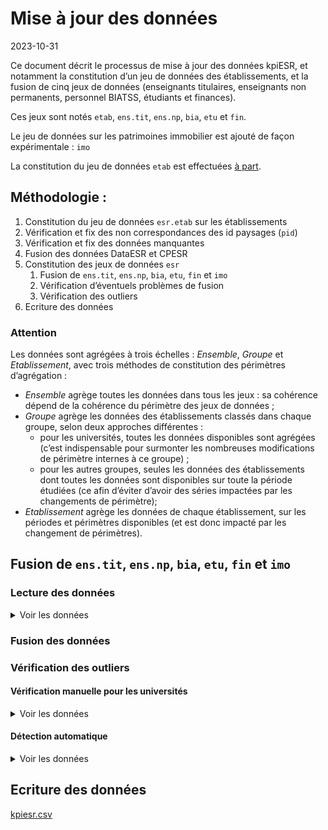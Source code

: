 Mise à jour des données
================
2023-10-31

Ce document décrit le processus de mise à jour des données kpiESR, et
notamment la constitution d’un jeu de données des établissements, et la
fusion de cinq jeux de données (enseignants titulaires, enseignants non
permanents, personnel BIATSS, étudiants et finances).

Ces jeux sont notés `etab`, `ens.tit`, `ens.np`, `bia`, `etu` et `fin`.

Le jeu de données sur les patrimoines immobilier est ajouté de façon
expérimentale : `imo`

La constitution du jeu de données `etab` est effectuées [à
part](maj-mapping.md).

## Méthodologie :

1.  Constitution du jeu de données `esr.etab` sur les établissements
2.  Vérification et fix des non correspondances des id paysages (`pid`)
3.  Vérification et fix des données manquantes
4.  Fusion des données DataESR et CPESR
5.  Constitution des jeux de données `esr`
    1.  Fusion de `ens.tit`, `ens.np`, `bia`, `etu`, `fin` et `imo`
    2.  Vérification d’éventuels problèmes de fusion
    3.  Vérification des outliers
6.  Ecriture des données

### Attention

Les données sont agrégées à trois échelles : *Ensemble*, *Groupe* et
*Etablissement*, avec trois méthodes de constitution des périmètres
d’agrégation :

- *Ensemble* agrège toutes les données dans tous les jeux : sa cohérence
  dépend de la cohérence du périmètre des jeux de données ;
- *Groupe* agrège les données des établissements classés dans chaque
  groupe, selon deux approches différentes :
  - pour les universités, toutes les données disponibles sont agrégées
    (c’est indispensable pour surmonter les nombreuses modifications de
    périmètre internes à ce groupe) ;
  - pour les autres groupes, seules les données des établissements dont
    toutes les données sont disponibles sur toute la période étudiées
    (ce afin d’éviter d’avoir des séries impactées par les changements
    de périmètre);
- *Etablissement* agrège les données de chaque établissement, sur les
  périodes et périmètres disponibles (et est donc impacté par les
  changement de périmètres).

## Fusion de `ens.tit`, `ens.np`, `bia`, `etu`, `fin` et `imo`

### Lecture des données

<details>
<summary>
Voir les données
</summary>

| data | Rentrée.min | Rentrée.max | nb_pid |
|:-----|------------:|------------:|-------:|
| ens  |        2010 |        2021 |    134 |
| bia  |        2015 |        2021 |    152 |
| etu  |        2006 |        2022 |    132 |
| fin  |        2009 |        2022 |    156 |
| imo  |        2016 |        2022 |    160 |

</details>

### Fusion des données

### Vérification des outliers

#### Vérification manuelle pour les universités

<details>
<summary>
Voir les données
</summary>

##### kpi.ENS.S.titulaires

<details>
<summary>
Voir les données
</summary>

| pid   | Etablissement                   | Comparable | kpi                  | valeur | norm | valeur_label | norm_label | rang | evolution |
|:------|:--------------------------------|:-----------|:---------------------|-------:|-----:|:-------------|:-----------|-----:|----------:|
| xJdyB | Aix-Marseille Université        | TRUE       | kpi.ENS.S.titulaires |     NA |   NA | N/A          | N/A        |   NA |        NA |
| vxHYt | Avignon Université              | TRUE       | kpi.ENS.S.titulaires |     NA |   NA | N/A          | N/A        |   NA |        NA |
| RS4WF | CY Cergy Paris Université       | FALSE      | kpi.ENS.S.titulaires |     NA |   NA | N/A          | N/A        |   NA |        NA |
| pVJpw | Centre universitaire de Mayotte | FALSE      | kpi.ENS.S.titulaires |     NA |   NA | N/A          | N/A        |   NA |        NA |
| atbEK | La Rochelle Université          | TRUE       | kpi.ENS.S.titulaires |     NA |   NA | N/A          | N/A        |   NA |        NA |

</details>
<details>
<summary>
Voir les données
</summary>

| pid   | Etablissement                                      | Comparable | kpi                  | valeur | norm | valeur_label | norm_label | rang | evolution |
|:------|:---------------------------------------------------|:-----------|:---------------------|-------:|-----:|:-------------|:-----------|-----:|----------:|
| V13Pk | Université de Versailles Saint-Quentin-en-Yvelines | TRUE       | kpi.ENS.S.titulaires |     NA |   NA | N/A          | N/A        |   NA |        NA |
| Z2FY5 | Université de la Nouvelle-Calédonie                | FALSE      | kpi.ENS.S.titulaires |     NA |   NA | N/A          | N/A        |   NA |        NA |
| zepT6 | Université de la Polynésie Française               | FALSE      | kpi.ENS.S.titulaires |     NA |   NA | N/A          | N/A        |   NA |        NA |
| z3hdL | Université des Antilles                            | FALSE      | kpi.ENS.S.titulaires |     NA |   NA | N/A          | N/A        |   NA |        NA |
| yH19Y | Université du Littoral Côte d’Opale                | TRUE       | kpi.ENS.S.titulaires |     NA |   NA | N/A          | N/A        |   NA |        NA |

</details>

##### kpi.ENS.S.EC

<details>
<summary>
Voir les données
</summary>

| pid   | Etablissement                   | Comparable | kpi          | valeur | norm | valeur_label | norm_label | rang | evolution |
|:------|:--------------------------------|:-----------|:-------------|-------:|-----:|:-------------|:-----------|-----:|----------:|
| xJdyB | Aix-Marseille Université        | TRUE       | kpi.ENS.S.EC |     NA |   NA | N/A          | N/A        |   NA |        NA |
| vxHYt | Avignon Université              | TRUE       | kpi.ENS.S.EC |     NA |   NA | N/A          | N/A        |   NA |        NA |
| RS4WF | CY Cergy Paris Université       | FALSE      | kpi.ENS.S.EC |     NA |   NA | N/A          | N/A        |   NA |        NA |
| pVJpw | Centre universitaire de Mayotte | FALSE      | kpi.ENS.S.EC |     NA |   NA | N/A          | N/A        |   NA |        NA |
| atbEK | La Rochelle Université          | TRUE       | kpi.ENS.S.EC |     NA |   NA | N/A          | N/A        |   NA |        NA |

</details>
<details>
<summary>
Voir les données
</summary>

| pid   | Etablissement                                      | Comparable | kpi          | valeur | norm | valeur_label | norm_label | rang | evolution |
|:------|:---------------------------------------------------|:-----------|:-------------|-------:|-----:|:-------------|:-----------|-----:|----------:|
| V13Pk | Université de Versailles Saint-Quentin-en-Yvelines | TRUE       | kpi.ENS.S.EC |     NA |   NA | N/A          | N/A        |   NA |        NA |
| Z2FY5 | Université de la Nouvelle-Calédonie                | FALSE      | kpi.ENS.S.EC |     NA |   NA | N/A          | N/A        |   NA |        NA |
| zepT6 | Université de la Polynésie Française               | FALSE      | kpi.ENS.S.EC |     NA |   NA | N/A          | N/A        |   NA |        NA |
| z3hdL | Université des Antilles                            | FALSE      | kpi.ENS.S.EC |     NA |   NA | N/A          | N/A        |   NA |        NA |
| yH19Y | Université du Littoral Côte d’Opale                | TRUE       | kpi.ENS.S.EC |     NA |   NA | N/A          | N/A        |   NA |        NA |

</details>

##### kpi.ENS.S.DocATER

<details>
<summary>
Voir les données
</summary>

| pid   | Etablissement                   | Comparable | kpi               | valeur | norm | valeur_label | norm_label | rang | evolution |
|:------|:--------------------------------|:-----------|:------------------|-------:|-----:|:-------------|:-----------|-----:|----------:|
| xJdyB | Aix-Marseille Université        | TRUE       | kpi.ENS.S.DocATER |     NA |   NA | N/A          | N/A        |   NA |        NA |
| vxHYt | Avignon Université              | TRUE       | kpi.ENS.S.DocATER |     NA |   NA | N/A          | N/A        |   NA |        NA |
| RS4WF | CY Cergy Paris Université       | FALSE      | kpi.ENS.S.DocATER |     NA |   NA | N/A          | N/A        |   NA |        NA |
| pVJpw | Centre universitaire de Mayotte | FALSE      | kpi.ENS.S.DocATER |     NA |   NA | N/A          | N/A        |   NA |        NA |
| atbEK | La Rochelle Université          | TRUE       | kpi.ENS.S.DocATER |     NA |   NA | N/A          | N/A        |   NA |        NA |

</details>
<details>
<summary>
Voir les données
</summary>

| pid   | Etablissement                                      | Comparable | kpi               | valeur | norm | valeur_label | norm_label | rang | evolution |
|:------|:---------------------------------------------------|:-----------|:------------------|-------:|-----:|:-------------|:-----------|-----:|----------:|
| V13Pk | Université de Versailles Saint-Quentin-en-Yvelines | TRUE       | kpi.ENS.S.DocATER |     NA |   NA | N/A          | N/A        |   NA |        NA |
| Z2FY5 | Université de la Nouvelle-Calédonie                | FALSE      | kpi.ENS.S.DocATER |     NA |   NA | N/A          | N/A        |   NA |        NA |
| zepT6 | Université de la Polynésie Française               | FALSE      | kpi.ENS.S.DocATER |     NA |   NA | N/A          | N/A        |   NA |        NA |
| z3hdL | Université des Antilles                            | FALSE      | kpi.ENS.S.DocATER |     NA |   NA | N/A          | N/A        |   NA |        NA |
| yH19Y | Université du Littoral Côte d’Opale                | TRUE       | kpi.ENS.S.DocATER |     NA |   NA | N/A          | N/A        |   NA |        NA |

</details>

##### kpi.ENS.S.contractuels

<details>
<summary>
Voir les données
</summary>

| pid   | Etablissement                   | Comparable | kpi                    | valeur | norm | valeur_label | norm_label | rang | evolution |
|:------|:--------------------------------|:-----------|:-----------------------|-------:|-----:|:-------------|:-----------|-----:|----------:|
| xJdyB | Aix-Marseille Université        | TRUE       | kpi.ENS.S.contractuels |     NA |   NA | N/A          | N/A        |   NA |        NA |
| vxHYt | Avignon Université              | TRUE       | kpi.ENS.S.contractuels |     NA |   NA | N/A          | N/A        |   NA |        NA |
| RS4WF | CY Cergy Paris Université       | FALSE      | kpi.ENS.S.contractuels |     NA |   NA | N/A          | N/A        |   NA |        NA |
| pVJpw | Centre universitaire de Mayotte | FALSE      | kpi.ENS.S.contractuels |     NA |   NA | N/A          | N/A        |   NA |        NA |
| atbEK | La Rochelle Université          | TRUE       | kpi.ENS.S.contractuels |     NA |   NA | N/A          | N/A        |   NA |        NA |

</details>
<details>
<summary>
Voir les données
</summary>

| pid   | Etablissement                                      | Comparable | kpi                    | valeur | norm | valeur_label | norm_label | rang | evolution |
|:------|:---------------------------------------------------|:-----------|:-----------------------|-------:|-----:|:-------------|:-----------|-----:|----------:|
| V13Pk | Université de Versailles Saint-Quentin-en-Yvelines | TRUE       | kpi.ENS.S.contractuels |     NA |   NA | N/A          | N/A        |   NA |        NA |
| Z2FY5 | Université de la Nouvelle-Calédonie                | FALSE      | kpi.ENS.S.contractuels |     NA |   NA | N/A          | N/A        |   NA |        NA |
| zepT6 | Université de la Polynésie Française               | FALSE      | kpi.ENS.S.contractuels |     NA |   NA | N/A          | N/A        |   NA |        NA |
| z3hdL | Université des Antilles                            | FALSE      | kpi.ENS.S.contractuels |     NA |   NA | N/A          | N/A        |   NA |        NA |
| yH19Y | Université du Littoral Côte d’Opale                | TRUE       | kpi.ENS.S.contractuels |     NA |   NA | N/A          | N/A        |   NA |        NA |

</details>

##### kpi.ETU.S.cycle1_L

<details>
<summary>
Voir les données
</summary>

| pid   | Etablissement                        | Comparable | kpi                | valeur |      norm | valeur_label | norm_label | rang | evolution |
|:------|:-------------------------------------|:-----------|:-------------------|-------:|----------:|:-------------|:-----------|-----:|----------:|
| PpsCQ | Université Paris sciences et lettres | FALSE      | kpi.ETU.S.cycle1_L |   4326 | 0.2408820 | 4 326        | 24%        |   69 |        NA |
| G2qA7 | Université Paris-Saclay              | FALSE      | kpi.ETU.S.cycle1_L |  16291 | 0.3481132 | 16 291       | 35%        |   68 | 114.25866 |
| etBz7 | Université Claude Bernard - Lyon 1   | TRUE       | kpi.ETU.S.cycle1_L |  16061 | 0.4061757 | 16 061       | 41%        |   67 |  96.80550 |
| 5cZyU | Université de Paris                  | TRUE       | kpi.ETU.S.cycle1_L |  24493 | 0.4205384 | 24 493       | 42%        |   66 |  97.14818 |
| bxPQe | Sorbonne Université                  | TRUE       | kpi.ETU.S.cycle1_L |  21808 | 0.4448796 | 21 808       | 44%        |   65 |  99.10025 |

</details>
<details>
<summary>
Voir les données
</summary>

| pid   | Etablissement                       | Comparable | kpi                | valeur |      norm | valeur_label | norm_label | rang | evolution |
|:------|:------------------------------------|:-----------|:-------------------|-------:|----------:|:-------------|:-----------|-----:|----------:|
| HAU8L | Université de Nîmes                 | TRUE       | kpi.ETU.S.cycle1_L |   4867 | 0.9024662 | 4 867        | 90%        |    4 | 148.42940 |
| Z2FY5 | Université de la Nouvelle-Calédonie | FALSE      | kpi.ETU.S.cycle1_L |   3162 | 0.9202561 | 3 162        | 92%        |    3 | 132.46753 |
| RN4E6 | Université d’Évry-Val-d’Essonne     | FALSE      | kpi.ETU.S.cycle1_L |   5893 | 0.9312579 | 5 893        | 93%        |    2 |  89.88713 |
| pVJpw | Centre universitaire de Mayotte     | FALSE      | kpi.ETU.S.cycle1_L |   1359 | 1.0000000 | 1 359        | 100%       |    1 | 189.01252 |
| C6Ps7 | Université Paris Dauphine - PSL     | FALSE      | kpi.ETU.S.cycle1_L |     NA |        NA | N/A          | N/A        |   NA |        NA |

</details>

##### kpi.ETU.S.cycle2_M

<details>
<summary>
Voir les données
</summary>

| pid   | Etablissement                        | Comparable | kpi                | valeur |      norm | valeur_label | norm_label | rang | evolution |
|:------|:-------------------------------------|:-----------|:-------------------|-------:|----------:|:-------------|:-----------|-----:|----------:|
| pVJpw | Centre universitaire de Mayotte      | FALSE      | kpi.ETU.S.cycle2_M |      0 | 0.0000000 | 0            | 0%         |   69 |        NA |
| Z2FY5 | Université de la Nouvelle-Calédonie  | FALSE      | kpi.ETU.S.cycle2_M |    230 | 0.0669383 | 230          | 7%         |   68 | 128.49162 |
| RN4E6 | Université d’Évry-Val-d’Essonne      | FALSE      | kpi.ETU.S.cycle2_M |    434 | 0.0685841 | 434          | 7%         |   67 |  21.91919 |
| HAU8L | Université de Nîmes                  | TRUE       | kpi.ETU.S.cycle2_M |    489 | 0.0906731 | 489          | 9%         |   66 | 186.64122 |
| zepT6 | Université de la Polynésie Française | FALSE      | kpi.ETU.S.cycle2_M |    345 | 0.1336691 | 345          | 13%        |   65 |  78.58770 |

</details>
<details>
<summary>
Voir les données
</summary>

| pid   | Etablissement                        | Comparable | kpi                | valeur |      norm | valeur_label | norm_label | rang | evolution |
|:------|:-------------------------------------|:-----------|:-------------------|-------:|----------:|:-------------|:-----------|-----:|----------:|
| 5cZyU | Université de Paris                  | TRUE       | kpi.ETU.S.cycle2_M |  30894 | 0.5304419 | 30 894       | 53%        |    4 |  116.9076 |
| etBz7 | Université Claude Bernard - Lyon 1   | TRUE       | kpi.ETU.S.cycle2_M |  22062 | 0.5579384 | 22 062       | 56%        |    3 |  128.1780 |
| G2qA7 | Université Paris-Saclay              | FALSE      | kpi.ETU.S.cycle2_M |  26460 | 0.5654088 | 26 460       | 57%        |    2 |  252.5050 |
| PpsCQ | Université Paris sciences et lettres | FALSE      | kpi.ETU.S.cycle2_M |  11283 | 0.6282644 | 11 283       | 63%        |    1 |        NA |
| C6Ps7 | Université Paris Dauphine - PSL      | FALSE      | kpi.ETU.S.cycle2_M |     NA |        NA | N/A          | N/A        |   NA |        NA |

</details>

##### kpi.ETU.S.cycle3_D

<details>
<summary>
Voir les données
</summary>

| pid   | Etablissement                                      | Comparable | kpi                | valeur |      norm | valeur_label | norm_label | rang | evolution |
|:------|:---------------------------------------------------|:-----------|:-------------------|-------:|----------:|:-------------|:-----------|-----:|----------:|
| pVJpw | Centre universitaire de Mayotte                    | FALSE      | kpi.ETU.S.cycle3_D |      0 | 0.0000000 | 0            | 0%         |   67 |        NA |
| Lr94O | Université de Bourgogne                            | TRUE       | kpi.ETU.S.cycle3_D |      0 | 0.0000000 | 0            | 0%         |   67 | 0.0000000 |
| 7Mpgt | Université de Franche-Comté                        | TRUE       | kpi.ETU.S.cycle3_D |      0 | 0.0000000 | 0            | 0%         |   67 | 0.0000000 |
| RN4E6 | Université d’Évry-Val-d’Essonne                    | FALSE      | kpi.ETU.S.cycle3_D |      1 | 0.0001580 | 1            | 0%         |   66 | 0.4098361 |
| V13Pk | Université de Versailles Saint-Quentin-en-Yvelines | TRUE       | kpi.ETU.S.cycle3_D |      6 | 0.0004522 | 6            | 0%         |   65 | 0.8498584 |

</details>
<details>
<summary>
Voir les données
</summary>

| pid   | Etablissement                        | Comparable | kpi                | valeur |      norm | valeur_label | norm_label | rang | evolution |
|:------|:-------------------------------------|:-----------|:-------------------|-------:|----------:|:-------------|:-----------|-----:|----------:|
| Y7ch7 | Université Grenoble Alpes            | TRUE       | kpi.ETU.S.cycle3_D |   2873 | 0.0548607 | 2 873        | 5%         |    4 |  81.87518 |
| bxPQe | Sorbonne Université                  | TRUE       | kpi.ETU.S.cycle3_D |   2881 | 0.0587719 | 2 881        | 6%         |    3 |  62.03704 |
| G2qA7 | Université Paris-Saclay              | FALSE      | kpi.ETU.S.cycle3_D |   4047 | 0.0864781 | 4 047        | 9%         |    2 | 157.83931 |
| PpsCQ | Université Paris sciences et lettres | FALSE      | kpi.ETU.S.cycle3_D |   2350 | 0.1308536 | 2 350        | 13%        |    1 | 890.15152 |
| C6Ps7 | Université Paris Dauphine - PSL      | FALSE      | kpi.ETU.S.cycle3_D |     NA |        NA | N/A          | N/A        |   NA |        NA |

</details>

##### kpi.ETU.S.DU_DE

<details>
<summary>
Voir les données
</summary>

| pid   | Etablissement                            | Comparable | kpi             | valeur |      norm | valeur_label | norm_label | rang | evolution |
|:------|:-----------------------------------------|:-----------|:----------------|-------:|----------:|:-------------|:-----------|-----:|----------:|
| BWbvP | Université d’Artois                      | TRUE       | kpi.ETU.S.DU_DE |     90 | 0.0075707 | 90           | 1%         |   69 | 109.75610 |
| 5tVy4 | Université Bretagne Sud                  | TRUE       | kpi.ETU.S.DU_DE |     77 | 0.0080637 | 77           | 1%         |   68 | 120.31250 |
| EW53M | Université Polytechnique Hauts-de-France | TRUE       | kpi.ETU.S.DU_DE |    114 | 0.0094795 | 114          | 1%         |   67 | 215.09434 |
| 3Z5e6 | Université Gustave Eiffel                | FALSE      | kpi.ETU.S.DU_DE |    147 | 0.0097629 | 147          | 1%         |   66 |        NA |
| zepT6 | Université de la Polynésie Française     | FALSE      | kpi.ETU.S.DU_DE |     46 | 0.0178225 | 46           | 2%         |   65 |  40.35088 |

</details>
<details>
<summary>
Voir les données
</summary>

| pid   | Etablissement                        | Comparable | kpi             | valeur |      norm | valeur_label | norm_label | rang | evolution |
|:------|:-------------------------------------|:-----------|:----------------|-------:|----------:|:-------------|:-----------|-----:|----------:|
| bxPQe | Sorbonne Université                  | TRUE       | kpi.ETU.S.DU_DE |   7072 | 0.1442676 | 7 072        | 14%        |    4 |  119.0372 |
| TWBzp | Université Panthéon-Assas            | FALSE      | kpi.ETU.S.DU_DE |   3559 | 0.1640470 | 3 559        | 16%        |    3 |  123.8344 |
| 5cZyU | Université de Paris                  | TRUE       | kpi.ETU.S.DU_DE |  10195 | 0.1750455 | 10 195       | 18%        |    2 |  147.8393 |
| PpsCQ | Université Paris sciences et lettres | FALSE      | kpi.ETU.S.DU_DE |   4170 | 0.2321956 | 4 170        | 23%        |    1 |        NA |
| C6Ps7 | Université Paris Dauphine - PSL      | FALSE      | kpi.ETU.S.DU_DE |     NA |        NA | N/A          | N/A        |   NA |        NA |

</details>

##### kpi.BIA.S.A

<details>
<summary>
Voir les données
</summary>

| pid   | Etablissement                   | Comparable | kpi         | valeur | norm | valeur_label | norm_label | rang | evolution |
|:------|:--------------------------------|:-----------|:------------|-------:|-----:|:-------------|:-----------|-----:|----------:|
| xJdyB | Aix-Marseille Université        | TRUE       | kpi.BIA.S.A |     NA |   NA | N/A          | N/A        |   NA |        NA |
| vxHYt | Avignon Université              | TRUE       | kpi.BIA.S.A |     NA |   NA | N/A          | N/A        |   NA |        NA |
| RS4WF | CY Cergy Paris Université       | FALSE      | kpi.BIA.S.A |     NA |   NA | N/A          | N/A        |   NA |        NA |
| pVJpw | Centre universitaire de Mayotte | FALSE      | kpi.BIA.S.A |     NA |   NA | N/A          | N/A        |   NA |        NA |
| atbEK | La Rochelle Université          | TRUE       | kpi.BIA.S.A |     NA |   NA | N/A          | N/A        |   NA |        NA |

</details>
<details>
<summary>
Voir les données
</summary>

| pid   | Etablissement                                      | Comparable | kpi         | valeur | norm | valeur_label | norm_label | rang | evolution |
|:------|:---------------------------------------------------|:-----------|:------------|-------:|-----:|:-------------|:-----------|-----:|----------:|
| V13Pk | Université de Versailles Saint-Quentin-en-Yvelines | TRUE       | kpi.BIA.S.A |     NA |   NA | N/A          | N/A        |   NA |        NA |
| Z2FY5 | Université de la Nouvelle-Calédonie                | FALSE      | kpi.BIA.S.A |     NA |   NA | N/A          | N/A        |   NA |        NA |
| zepT6 | Université de la Polynésie Française               | FALSE      | kpi.BIA.S.A |     NA |   NA | N/A          | N/A        |   NA |        NA |
| z3hdL | Université des Antilles                            | FALSE      | kpi.BIA.S.A |     NA |   NA | N/A          | N/A        |   NA |        NA |
| yH19Y | Université du Littoral Côte d’Opale                | TRUE       | kpi.BIA.S.A |     NA |   NA | N/A          | N/A        |   NA |        NA |

</details>

##### kpi.BIA.S.B

<details>
<summary>
Voir les données
</summary>

| pid   | Etablissement                   | Comparable | kpi         | valeur | norm | valeur_label | norm_label | rang | evolution |
|:------|:--------------------------------|:-----------|:------------|-------:|-----:|:-------------|:-----------|-----:|----------:|
| xJdyB | Aix-Marseille Université        | TRUE       | kpi.BIA.S.B |     NA |   NA | N/A          | N/A        |   NA |        NA |
| vxHYt | Avignon Université              | TRUE       | kpi.BIA.S.B |     NA |   NA | N/A          | N/A        |   NA |        NA |
| RS4WF | CY Cergy Paris Université       | FALSE      | kpi.BIA.S.B |     NA |   NA | N/A          | N/A        |   NA |        NA |
| pVJpw | Centre universitaire de Mayotte | FALSE      | kpi.BIA.S.B |     NA |   NA | N/A          | N/A        |   NA |        NA |
| atbEK | La Rochelle Université          | TRUE       | kpi.BIA.S.B |     NA |   NA | N/A          | N/A        |   NA |        NA |

</details>
<details>
<summary>
Voir les données
</summary>

| pid   | Etablissement                                      | Comparable | kpi         | valeur | norm | valeur_label | norm_label | rang | evolution |
|:------|:---------------------------------------------------|:-----------|:------------|-------:|-----:|:-------------|:-----------|-----:|----------:|
| V13Pk | Université de Versailles Saint-Quentin-en-Yvelines | TRUE       | kpi.BIA.S.B |     NA |   NA | N/A          | N/A        |   NA |        NA |
| Z2FY5 | Université de la Nouvelle-Calédonie                | FALSE      | kpi.BIA.S.B |     NA |   NA | N/A          | N/A        |   NA |        NA |
| zepT6 | Université de la Polynésie Française               | FALSE      | kpi.BIA.S.B |     NA |   NA | N/A          | N/A        |   NA |        NA |
| z3hdL | Université des Antilles                            | FALSE      | kpi.BIA.S.B |     NA |   NA | N/A          | N/A        |   NA |        NA |
| yH19Y | Université du Littoral Côte d’Opale                | TRUE       | kpi.BIA.S.B |     NA |   NA | N/A          | N/A        |   NA |        NA |

</details>

##### kpi.BIA.S.C

<details>
<summary>
Voir les données
</summary>

| pid   | Etablissement                   | Comparable | kpi         | valeur | norm | valeur_label | norm_label | rang | evolution |
|:------|:--------------------------------|:-----------|:------------|-------:|-----:|:-------------|:-----------|-----:|----------:|
| xJdyB | Aix-Marseille Université        | TRUE       | kpi.BIA.S.C |     NA |   NA | N/A          | N/A        |   NA |        NA |
| vxHYt | Avignon Université              | TRUE       | kpi.BIA.S.C |     NA |   NA | N/A          | N/A        |   NA |        NA |
| RS4WF | CY Cergy Paris Université       | FALSE      | kpi.BIA.S.C |     NA |   NA | N/A          | N/A        |   NA |        NA |
| pVJpw | Centre universitaire de Mayotte | FALSE      | kpi.BIA.S.C |     NA |   NA | N/A          | N/A        |   NA |        NA |
| atbEK | La Rochelle Université          | TRUE       | kpi.BIA.S.C |     NA |   NA | N/A          | N/A        |   NA |        NA |

</details>
<details>
<summary>
Voir les données
</summary>

| pid   | Etablissement                                      | Comparable | kpi         | valeur | norm | valeur_label | norm_label | rang | evolution |
|:------|:---------------------------------------------------|:-----------|:------------|-------:|-----:|:-------------|:-----------|-----:|----------:|
| V13Pk | Université de Versailles Saint-Quentin-en-Yvelines | TRUE       | kpi.BIA.S.C |     NA |   NA | N/A          | N/A        |   NA |        NA |
| Z2FY5 | Université de la Nouvelle-Calédonie                | FALSE      | kpi.BIA.S.C |     NA |   NA | N/A          | N/A        |   NA |        NA |
| zepT6 | Université de la Polynésie Française               | FALSE      | kpi.BIA.S.C |     NA |   NA | N/A          | N/A        |   NA |        NA |
| z3hdL | Université des Antilles                            | FALSE      | kpi.BIA.S.C |     NA |   NA | N/A          | N/A        |   NA |        NA |
| yH19Y | Université du Littoral Côte d’Opale                | TRUE       | kpi.BIA.S.C |     NA |   NA | N/A          | N/A        |   NA |        NA |

</details>

##### kpi.BIA.S.titulaires

<details>
<summary>
Voir les données
</summary>

| pid   | Etablissement                   | Comparable | kpi                  | valeur | norm | valeur_label | norm_label | rang | evolution |
|:------|:--------------------------------|:-----------|:---------------------|-------:|-----:|:-------------|:-----------|-----:|----------:|
| xJdyB | Aix-Marseille Université        | TRUE       | kpi.BIA.S.titulaires |     NA |   NA | N/A          | N/A        |   NA |        NA |
| vxHYt | Avignon Université              | TRUE       | kpi.BIA.S.titulaires |     NA |   NA | N/A          | N/A        |   NA |        NA |
| RS4WF | CY Cergy Paris Université       | FALSE      | kpi.BIA.S.titulaires |     NA |   NA | N/A          | N/A        |   NA |        NA |
| pVJpw | Centre universitaire de Mayotte | FALSE      | kpi.BIA.S.titulaires |     NA |   NA | N/A          | N/A        |   NA |        NA |
| atbEK | La Rochelle Université          | TRUE       | kpi.BIA.S.titulaires |     NA |   NA | N/A          | N/A        |   NA |        NA |

</details>
<details>
<summary>
Voir les données
</summary>

| pid   | Etablissement                                      | Comparable | kpi                  | valeur | norm | valeur_label | norm_label | rang | evolution |
|:------|:---------------------------------------------------|:-----------|:---------------------|-------:|-----:|:-------------|:-----------|-----:|----------:|
| V13Pk | Université de Versailles Saint-Quentin-en-Yvelines | TRUE       | kpi.BIA.S.titulaires |     NA |   NA | N/A          | N/A        |   NA |        NA |
| Z2FY5 | Université de la Nouvelle-Calédonie                | FALSE      | kpi.BIA.S.titulaires |     NA |   NA | N/A          | N/A        |   NA |        NA |
| zepT6 | Université de la Polynésie Française               | FALSE      | kpi.BIA.S.titulaires |     NA |   NA | N/A          | N/A        |   NA |        NA |
| z3hdL | Université des Antilles                            | FALSE      | kpi.BIA.S.titulaires |     NA |   NA | N/A          | N/A        |   NA |        NA |
| yH19Y | Université du Littoral Côte d’Opale                | TRUE       | kpi.BIA.S.titulaires |     NA |   NA | N/A          | N/A        |   NA |        NA |

</details>

##### kpi.FIN.S.masseSalariale

<details>
<summary>
Voir les données
</summary>

| pid   | Etablissement                        | Comparable | kpi                      |    valeur |      norm | valeur_label | norm_label | rang | evolution |
|:------|:-------------------------------------|:-----------|:-------------------------|----------:|----------:|:-------------|:-----------|-----:|----------:|
| pVJpw | Centre universitaire de Mayotte      | FALSE      | kpi.FIN.S.masseSalariale |   1864023 | 0.1890125 | 1.9M€        | 19%        |   70 |  217.2146 |
| PpsCQ | Université Paris sciences et lettres | FALSE      | kpi.FIN.S.masseSalariale |  11517364 | 0.2179722 | 11.5M€       | 22%        |   69 |  120.0583 |
| G2qA7 | Université Paris-Saclay              | FALSE      | kpi.FIN.S.masseSalariale | 334365635 | 0.6759195 | 334M€        | 68%        |   68 |  122.8027 |
| OJZ4a | Université de Haute-Alsace           | FALSE      | kpi.FIN.S.masseSalariale |  82837198 | 0.6835167 | 83M€         | 68%        |   67 |  118.9038 |
| Z2FY5 | Université de la Nouvelle-Calédonie  | FALSE      | kpi.FIN.S.masseSalariale |  27720989 | 0.7279341 | 28M€         | 73%        |   66 |  107.5731 |

</details>
<details>
<summary>
Voir les données
</summary>

| pid   | Etablissement                                | Comparable | kpi                      |    valeur |      norm | valeur_label | norm_label | rang | evolution |
|:------|:---------------------------------------------|:-----------|:-------------------------|----------:|----------:|:-------------|:-----------|-----:|----------:|
| g6rwB | Université Paris Nanterre                    | TRUE       | kpi.FIN.S.masseSalariale | 183700870 | 0.8600053 | 184M€        | 86%        |    5 |  119.7537 |
| Uxr7Z | Université Paris 8 - Vincennes - Saint-Denis | TRUE       | kpi.FIN.S.masseSalariale | 136154413 | 0.8727420 | 136M€        | 87%        |    4 |  115.4871 |
| 1I7hJ | Université Paul-Valéry - Montpellier 3       | TRUE       | kpi.FIN.S.masseSalariale | 105290087 | 0.8739183 | 105M€        | 87%        |    3 |  116.3822 |
| hy4EW | Université de Guyane                         | FALSE      | kpi.FIN.S.masseSalariale |  23796534 | 0.8772226 | 24M€         | 88%        |    2 |  123.4560 |
| z3hdL | Université des Antilles                      | FALSE      | kpi.FIN.S.masseSalariale |  92173097 | 0.9249267 | 92M€         | 92%        |    1 |  116.3883 |

</details>

##### kpi.FIN.S.SCSP

<details>
<summary>
Voir les données
</summary>

| pid   | Etablissement                        | Comparable | kpi            |    valeur |      norm | valeur_label | norm_label | rang | evolution |
|:------|:-------------------------------------|:-----------|:---------------|----------:|----------:|:-------------|:-----------|-----:|----------:|
| PpsCQ | Université Paris sciences et lettres | FALSE      | kpi.FIN.S.SCSP |   6370264 | 0.1205606 | 6.4M€        | 12%        |   70 |  279.2092 |
| pVJpw | Centre universitaire de Mayotte      | FALSE      | kpi.FIN.S.SCSP |   3723800 | 0.3775945 | 3.7M€        | 38%        |   69 |  130.8795 |
| C6Ps7 | Université Paris Dauphine - PSL      | FALSE      | kpi.FIN.S.SCSP |  62108365 | 0.5541827 | 62M€         | 55%        |   68 |  107.6936 |
| 3Z5e6 | Université Gustave Eiffel            | FALSE      | kpi.FIN.S.SCSP | 175079902 | 0.6225772 | 175M€        | 62%        |   67 |  246.2723 |
| 90I54 | Université de Bordeaux               | TRUE       | kpi.FIN.S.SCSP | 359850709 | 0.6336613 | 360M€        | 63%        |   66 |  111.8019 |

</details>
<details>
<summary>
Voir les données
</summary>

| pid   | Etablissement                          | Comparable | kpi            |    valeur |      norm | valeur_label | norm_label | rang | evolution |
|:------|:---------------------------------------|:-----------|:---------------|----------:|----------:|:-------------|:-----------|-----:|----------:|
| 8k883 | Université Sorbonne Nouvelle - Paris 3 | TRUE       | kpi.FIN.S.SCSP | 100693049 | 0.8787062 | 101M€        | 88%        |    5 |  110.1321 |
| zepT6 | Université de la Polynésie Française   | FALSE      | kpi.FIN.S.SCSP |  29347132 | 0.8865381 | 29M€         | 89%        |    4 |  124.3496 |
| hy4EW | Université de Guyane                   | FALSE      | kpi.FIN.S.SCSP |  24450940 | 0.9013463 | 24M€         | 90%        |    3 |  150.7886 |
| HqAYu | Université Toulouse - Jean Jaurès      | TRUE       | kpi.FIN.S.SCSP | 177580558 | 0.9166297 | 178M€        | 92%        |    2 |  123.8226 |
| z3hdL | Université des Antilles                | FALSE      | kpi.FIN.S.SCSP |  95463551 | 0.9579454 | 95M€         | 96%        |    1 |  105.1857 |

</details>

##### kpi.FIN.S.recettesFormation

<details>
<summary>
Voir les données
</summary>

| pid   | Etablissement                            | Comparable | kpi                         |  valeur |      norm | valeur_label | norm_label | rang | evolution |
|:------|:-----------------------------------------|:-----------|:----------------------------|--------:|----------:|:-------------|:-----------|-----:|----------:|
| z3hdL | Université des Antilles                  | FALSE      | kpi.FIN.S.recettesFormation | 1475165 | 0.0148028 | 1.5M€        | 1%         |   67 |  51.19193 |
| 7Mpgt | Université de Franche-Comté              | TRUE       | kpi.FIN.S.recettesFormation | 3778577 | 0.0167252 | 3.8M€        | 2%         |   66 |  63.83379 |
| EW53M | Université Polytechnique Hauts-de-France | TRUE       | kpi.FIN.S.recettesFormation | 2270000 | 0.0207992 | 2.3M€        | 2%         |   65 |  53.92620 |
| n1W55 | Université de Perpignan Via Domitia      | TRUE       | kpi.FIN.S.recettesFormation | 1843771 | 0.0229201 | 1.8M€        | 2%         |   64 |  65.27314 |
| LsQ24 | Université Le Havre Normandie            | TRUE       | kpi.FIN.S.recettesFormation | 1954360 | 0.0247041 | 2M€          | 2%         |   63 |  71.45714 |

</details>
<details>
<summary>
Voir les données
</summary>

| pid   | Etablissement                        | Comparable | kpi                         |   valeur |      norm | valeur_label | norm_label | rang | evolution |
|:------|:-------------------------------------|:-----------|:----------------------------|---------:|----------:|:-------------|:-----------|-----:|----------:|
| RS4WF | CY Cergy Paris Université            | FALSE      | kpi.FIN.S.recettesFormation | 37167591 | 0.1776978 | 37M€         | 18%        |    2 | 745.80249 |
| C6Ps7 | Université Paris Dauphine - PSL      | FALSE      | kpi.FIN.S.recettesFormation | 26935546 | 0.2403414 | 27M€         | 24%        |    1 |  97.21146 |
| PpsCQ | Université Paris sciences et lettres | FALSE      | kpi.FIN.S.recettesFormation |       NA |        NA | N/A          | N/A        |   NA |        NA |
| Z2FY5 | Université de la Nouvelle-Calédonie  | FALSE      | kpi.FIN.S.recettesFormation |       NA |        NA | N/A          | N/A        |   NA |        NA |
| zepT6 | Université de la Polynésie Française | FALSE      | kpi.FIN.S.recettesFormation |       NA |        NA | N/A          | N/A        |   NA |        NA |

</details>

##### kpi.FIN.S.recettesRecherche

<details>
<summary>
Voir les données
</summary>

| pid   | Etablissement                                | Comparable | kpi                         | valeur |      norm | valeur_label | norm_label | rang | evolution |
|:------|:---------------------------------------------|:-----------|:----------------------------|-------:|----------:|:-------------|:-----------|-----:|----------:|
| hy4EW | Université de Guyane                         | FALSE      | kpi.FIN.S.recettesRecherche |      0 | 0.0000000 | 0M€          | 0%         |   64 |        NA |
| cEt92 | Université de La Réunion                     | FALSE      | kpi.FIN.S.recettesRecherche |  81666 | 0.0006208 | 0.08M€       | 0%         |   63 |  14.15971 |
| Uxr7Z | Université Paris 8 - Vincennes - Saint-Denis | TRUE       | kpi.FIN.S.recettesRecherche | 456211 | 0.0029243 | 0.46M€       | 0%         |   62 |  21.13606 |
| RN4E6 | Université d’Évry-Val-d’Essonne              | FALSE      | kpi.FIN.S.recettesRecherche | 358093 | 0.0036691 | 0.36M€       | 0%         |   61 |  23.17358 |
| 7Gzub | Université Jean Moulin - Lyon 3              | TRUE       | kpi.FIN.S.recettesRecherche | 515944 | 0.0039182 | 0.52M€       | 0%         |   60 | 488.03342 |

</details>
<details>
<summary>
Voir les données
</summary>

| pid   | Etablissement                          | Comparable | kpi                         | valeur | norm | valeur_label | norm_label | rang | evolution |
|:------|:---------------------------------------|:-----------|:----------------------------|-------:|-----:|:-------------|:-----------|-----:|----------:|
| tIJ02 | Université Jean Monnet                 | TRUE       | kpi.FIN.S.recettesRecherche |     NA |   NA | N/A          | N/A        |   NA |        NA |
| PpsCQ | Université Paris sciences et lettres   | FALSE      | kpi.FIN.S.recettesRecherche |     NA |   NA | N/A          | N/A        |   NA |        NA |
| 8k883 | Université Sorbonne Nouvelle - Paris 3 | TRUE       | kpi.FIN.S.recettesRecherche |     NA |   NA | N/A          | N/A        |   NA |        NA |
| gap5Q | Université Toulouse Capitole           | TRUE       | kpi.FIN.S.recettesRecherche |     NA |   NA | N/A          | N/A        |   NA |        NA |
| z3hdL | Université des Antilles                | FALSE      | kpi.FIN.S.recettesRecherche |     NA |   NA | N/A          | N/A        |   NA |        NA |

</details>

##### kpi.FIN.S.investissements

<details>
<summary>
Voir les données
</summary>

| pid   | Etablissement                          | Comparable | kpi                       |  valeur |      norm | valeur_label | norm_label | rang |  evolution |
|:------|:---------------------------------------|:-----------|:--------------------------|--------:|----------:|:-------------|:-----------|-----:|-----------:|
| pVJpw | Centre universitaire de Mayotte        | FALSE      | kpi.FIN.S.investissements |       0 | 0.0000000 | 0M€          | 0%         |   68 |    0.00000 |
| PpsCQ | Université Paris sciences et lettres   | FALSE      | kpi.FIN.S.investissements |  758333 | 0.0143519 | 0.76M€       | 1%         |   67 | 9027.77381 |
| 6G2TU | Université Paris 1 - Panthéon Sorbonne | TRUE       | kpi.FIN.S.investissements | 6532356 | 0.0268029 | 6.5M€        | 3%         |   66 |  282.28835 |
| TWBzp | Université Panthéon-Assas              | FALSE      | kpi.FIN.S.investissements | 3436000 | 0.0346920 | 3.4M€        | 3%         |   65 |   90.92744 |
| 8k883 | Université Sorbonne Nouvelle - Paris 3 | TRUE       | kpi.FIN.S.investissements | 4157226 | 0.0362784 | 4.2M€        | 4%         |   64 |  250.28072 |

</details>
<details>
<summary>
Voir les données
</summary>

| pid   | Etablissement                          | Comparable | kpi                       |   valeur |      norm | valeur_label | norm_label | rang | evolution |
|:------|:---------------------------------------|:-----------|:--------------------------|---------:|----------:|:-------------|:-----------|-----:|----------:|
| C6Ps7 | Université Paris Dauphine - PSL        | FALSE      | kpi.FIN.S.investissements | 30506000 | 0.2722000 | 31M€         | 27%        |    3 | 1132.2417 |
| NLCOF | Université de Corse Pasquale Paoli     | FALSE      | kpi.FIN.S.investissements | 18145200 | 0.2745891 | 18.1M€       | 27%        |    2 |  164.5732 |
| 1I7hJ | Université Paul-Valéry - Montpellier 3 | TRUE       | kpi.FIN.S.investissements | 63348095 | 0.5257956 | 63M€         | 53%        |    1 | 3008.2308 |
| 3Z5e6 | Université Gustave Eiffel              | FALSE      | kpi.FIN.S.investissements |       NA |        NA | N/A          | N/A        |   NA |        NA |
| hy4EW | Université de Guyane                   | FALSE      | kpi.FIN.S.investissements |       NA |        NA | N/A          | N/A        |   NA |        NA |

</details>

##### kpi.IMO.S.état_satisfaisant

<details>
<summary>
Voir les données
</summary>

| pid   | Etablissement                          | Comparable | kpi                         | valeur |      norm | valeur_label | norm_label | rang | evolution |
|:------|:---------------------------------------|:-----------|:----------------------------|-------:|----------:|:-------------|:-----------|-----:|----------:|
| pVJpw | Centre universitaire de Mayotte        | FALSE      | kpi.IMO.S.état_satisfaisant |      0 | 0.0000000 | 0            | 0%         |   63 |        NA |
| C6Ps7 | Université Paris Dauphine - PSL        | FALSE      | kpi.IMO.S.état_satisfaisant |      0 | 0.0000000 | 0            | 0%         |   63 |        NA |
| hy4EW | Université de Guyane                   | FALSE      | kpi.IMO.S.état_satisfaisant |      0 | 0.0000000 | 0            | 0%         |   63 |        NA |
| NLCOF | Université de Corse Pasquale Paoli     | FALSE      | kpi.IMO.S.état_satisfaisant |      2 | 0.0645161 | 2            | 6%         |   62 |       200 |
| 8k883 | Université Sorbonne Nouvelle - Paris 3 | TRUE       | kpi.IMO.S.état_satisfaisant |      1 | 0.1250000 | 1            | 12%        |   61 |        NA |

</details>
<details>
<summary>
Voir les données
</summary>

| pid   | Etablissement                        | Comparable | kpi                         | valeur |      norm | valeur_label | norm_label | rang | evolution |
|:------|:-------------------------------------|:-----------|:----------------------------|-------:|----------:|:-------------|:-----------|-----:|----------:|
| hlX1r | Université de Poitiers               | TRUE       | kpi.IMO.S.état_satisfaisant |    133 | 0.9432624 | 133          | 94%        |    2 |  92.36111 |
| BWbvP | Université d’Artois                  | TRUE       | kpi.IMO.S.état_satisfaisant |     35 | 1.0000000 | 35           | 100%       |    1 |  97.22222 |
| HAU8L | Université de Nîmes                  | TRUE       | kpi.IMO.S.état_satisfaisant |      4 | 1.0000000 | 4            | 100%       |    1 | 133.33333 |
| tIJ02 | Université Jean Monnet               | TRUE       | kpi.IMO.S.état_satisfaisant |     NA |        NA | N/A          | N/A        |   NA |        NA |
| PpsCQ | Université Paris sciences et lettres | FALSE      | kpi.IMO.S.état_satisfaisant |     NA |        NA | N/A          | N/A        |   NA |        NA |

</details>

##### kpi.IMO.S.énergie_ABC

<details>
<summary>
Voir les données
</summary>

| pid   | Etablissement                                | Comparable | kpi                   | valeur | norm | valeur_label | norm_label | rang | evolution |
|:------|:---------------------------------------------|:-----------|:----------------------|-------:|-----:|:-------------|:-----------|-----:|----------:|
| pVJpw | Centre universitaire de Mayotte              | FALSE      | kpi.IMO.S.énergie_ABC |      0 |    0 | 0            | 0%         |   61 |        NA |
| 7Gzub | Université Jean Moulin - Lyon 3              | TRUE       | kpi.IMO.S.énergie_ABC |      0 |    0 | 0            | 0%         |   61 |        NA |
| Uxr7Z | Université Paris 8 - Vincennes - Saint-Denis | TRUE       | kpi.IMO.S.énergie_ABC |      0 |    0 | 0            | 0%         |   61 |        NA |
| 8k883 | Université Sorbonne Nouvelle - Paris 3       | TRUE       | kpi.IMO.S.énergie_ABC |      0 |    0 | 0            | 0%         |   61 |        NA |
| hy4EW | Université de Guyane                         | FALSE      | kpi.IMO.S.énergie_ABC |      0 |    0 | 0            | 0%         |   61 |        NA |

</details>
<details>
<summary>
Voir les données
</summary>

| pid   | Etablissement                          | Comparable | kpi                   | valeur |      norm | valeur_label | norm_label | rang | evolution |
|:------|:---------------------------------------|:-----------|:----------------------|-------:|----------:|:-------------|:-----------|-----:|----------:|
| cEt92 | Université de La Réunion               | FALSE      | kpi.IMO.S.énergie_ABC |     66 | 0.7096774 | 66           | 71%        |    3 | 104.76190 |
| 1I7hJ | Université Paul-Valéry - Montpellier 3 | TRUE       | kpi.IMO.S.énergie_ABC |     37 | 0.7551020 | 37           | 76%        |    2 |  86.04651 |
| LsQ24 | Université Le Havre Normandie          | TRUE       | kpi.IMO.S.énergie_ABC |     18 | 1.0000000 | 18           | 100%       |    1 |  94.73684 |
| tIJ02 | Université Jean Monnet                 | TRUE       | kpi.IMO.S.énergie_ABC |     NA |        NA | N/A          | N/A        |   NA |        NA |
| PpsCQ | Université Paris sciences et lettres   | FALSE      | kpi.IMO.S.énergie_ABC |     NA |        NA | N/A          | N/A        |   NA |        NA |

</details>

##### kpi.IMO.S.GES_ABC

<details>
<summary>
Voir les données
</summary>

| pid   | Etablissement                          | Comparable | kpi               | valeur | norm | valeur_label | norm_label | rang | evolution |
|:------|:---------------------------------------|:-----------|:------------------|-------:|-----:|:-------------|:-----------|-----:|----------:|
| pVJpw | Centre universitaire de Mayotte        | FALSE      | kpi.IMO.S.GES_ABC |      0 |    0 | 0            | 0%         |   58 |        NA |
| 7Gzub | Université Jean Moulin - Lyon 3        | TRUE       | kpi.IMO.S.GES_ABC |      0 |    0 | 0            | 0%         |   58 |        NA |
| C6Ps7 | Université Paris Dauphine - PSL        | FALSE      | kpi.IMO.S.GES_ABC |      0 |    0 | 0            | 0%         |   58 |        NA |
| 8k883 | Université Sorbonne Nouvelle - Paris 3 | TRUE       | kpi.IMO.S.GES_ABC |      0 |    0 | 0            | 0%         |   58 |        NA |
| hy4EW | Université de Guyane                   | FALSE      | kpi.IMO.S.GES_ABC |      0 |    0 | 0            | 0%         |   58 |        NA |

</details>
<details>
<summary>
Voir les données
</summary>

| pid   | Etablissement                            | Comparable | kpi               | valeur |      norm | valeur_label | norm_label | rang | evolution |
|:------|:-----------------------------------------|:-----------|:------------------|-------:|----------:|:-------------|:-----------|-----:|----------:|
| Mz286 | Université de Pau et des Pays de l’Adour | TRUE       | kpi.IMO.S.GES_ABC |     40 | 0.8695652 | 40           | 87%        |    3 |        NA |
| LsQ24 | Université Le Havre Normandie            | TRUE       | kpi.IMO.S.GES_ABC |     17 | 0.9444444 | 17           | 94%        |    2 |  89.47368 |
| 1I7hJ | Université Paul-Valéry - Montpellier 3   | TRUE       | kpi.IMO.S.GES_ABC |     48 | 0.9795918 | 48           | 98%        |    1 | 192.00000 |
| tIJ02 | Université Jean Monnet                   | TRUE       | kpi.IMO.S.GES_ABC |     NA |        NA | N/A          | N/A        |   NA |        NA |
| PpsCQ | Université Paris sciences et lettres     | FALSE      | kpi.IMO.S.GES_ABC |     NA |        NA | N/A          | N/A        |   NA |        NA |

</details>

##### kpi.IMO.S.propriété_propre

<details>
<summary>
Voir les données
</summary>

| pid   | Etablissement                                | Comparable | kpi                        | valeur | norm | valeur_label | norm_label | rang | evolution |
|:------|:---------------------------------------------|:-----------|:---------------------------|-------:|-----:|:-------------|:-----------|-----:|----------:|
| atbEK | La Rochelle Université                       | TRUE       | kpi.IMO.S.propriété_propre |      0 |    0 | 0            | 0%         |   46 |         0 |
| 9xlel | Le Mans Université                           | TRUE       | kpi.IMO.S.propriété_propre |      0 |    0 | 0            | 0%         |   46 |        NA |
| LsQ24 | Université Le Havre Normandie                | TRUE       | kpi.IMO.S.propriété_propre |      0 |    0 | 0            | 0%         |   46 |        NA |
| Uxr7Z | Université Paris 8 - Vincennes - Saint-Denis | TRUE       | kpi.IMO.S.propriété_propre |      0 |    0 | 0            | 0%         |   46 |        NA |
| C6Ps7 | Université Paris Dauphine - PSL              | FALSE      | kpi.IMO.S.propriété_propre |      0 |    0 | 0            | 0%         |   46 |        NA |

</details>
<details>
<summary>
Voir les données
</summary>

| pid   | Etablissement                        | Comparable | kpi                        | valeur |      norm | valeur_label | norm_label | rang | evolution |
|:------|:-------------------------------------|:-----------|:---------------------------|-------:|----------:|:-------------|:-----------|-----:|----------:|
| p25Q3 | Université de Caen Normandie         | TRUE       | kpi.IMO.S.propriété_propre |     80 | 0.8602151 | 80           | 86%        |    3 | 727.27273 |
| hlX1r | Université de Poitiers               | TRUE       | kpi.IMO.S.propriété_propre |    122 | 0.8652482 | 122          | 87%        |    2 |  92.42424 |
| gap5Q | Université Toulouse Capitole         | TRUE       | kpi.IMO.S.propriété_propre |     30 | 0.9375000 | 30           | 94%        |    1 |  96.77419 |
| tIJ02 | Université Jean Monnet               | TRUE       | kpi.IMO.S.propriété_propre |     NA |        NA | N/A          | N/A        |   NA |        NA |
| PpsCQ | Université Paris sciences et lettres | FALSE      | kpi.IMO.S.propriété_propre |     NA |        NA | N/A          | N/A        |   NA |        NA |

</details>

##### kpi.K.dotPres

<details>
<summary>
Voir les données
</summary>

| pid   | Etablissement                        | Comparable | kpi           |    valeur |      norm | valeur_label | norm_label | rang | evolution |
|:------|:-------------------------------------|:-----------|:--------------|----------:|----------:|:-------------|:-----------|-----:|----------:|
| PpsCQ | Université Paris sciences et lettres | FALSE      | kpi.K.dotPres | 0.1205606 | 0.1205606 | 12%          | 12%        |   70 |  50.73611 |
| pVJpw | Centre universitaire de Mayotte      | FALSE      | kpi.K.dotPres | 0.3775945 | 0.3775945 | 38%          | 38%        |   69 |  44.88340 |
| C6Ps7 | Université Paris Dauphine - PSL      | FALSE      | kpi.K.dotPres | 0.5541827 | 0.5541827 | 55%          | 55%        |   68 |  88.46639 |
| 3Z5e6 | Université Gustave Eiffel            | FALSE      | kpi.K.dotPres | 0.6225772 | 0.6225772 | 62%          | 62%        |   67 |  76.17786 |
| 90I54 | Université de Bordeaux               | TRUE       | kpi.K.dotPres | 0.6336613 | 0.6336613 | 63%          | 63%        |   66 |  86.73637 |

</details>
<details>
<summary>
Voir les données
</summary>

| pid   | Etablissement                          | Comparable | kpi           |    valeur |      norm | valeur_label | norm_label | rang | evolution |
|:------|:---------------------------------------|:-----------|:--------------|----------:|----------:|:-------------|:-----------|-----:|----------:|
| 8k883 | Université Sorbonne Nouvelle - Paris 3 | TRUE       | kpi.K.dotPres | 0.8787062 | 0.8787062 | 88%          | 88%        |    5 |  98.76884 |
| zepT6 | Université de la Polynésie Française   | FALSE      | kpi.K.dotPres | 0.8865381 | 0.8865381 | 89%          | 89%        |    4 |  99.20685 |
| hy4EW | Université de Guyane                   | FALSE      | kpi.K.dotPres | 0.9013463 | 0.9013463 | 90%          | 90%        |    3 | 106.08272 |
| HqAYu | Université Toulouse - Jean Jaurès      | TRUE       | kpi.K.dotPres | 0.9166297 | 0.9166297 | 92%          | 92%        |    2 | 102.75201 |
| z3hdL | Université des Antilles                | FALSE      | kpi.K.dotPres | 0.9579454 | 0.9579454 | 96%          | 96%        |    1 | 107.72057 |

</details>

##### kpi.K.resPetu

<details>
<summary>
Voir les données
</summary>

| pid   | Etablissement                          | Comparable | kpi           |   valeur |     norm | valeur_label | norm_label | rang | evolution |
|:------|:---------------------------------------|:-----------|:--------------|---------:|---------:|:-------------|:-----------|-----:|----------:|
| PpsCQ | Université Paris sciences et lettres   | FALSE      | kpi.K.resPetu | 3385.142 | 3385.142 | 3k€          | 3k€        |   69 |  13.21732 |
| TWBzp | Université Panthéon-Assas              | FALSE      | kpi.K.resPetu | 4749.808 | 4749.808 | 5k€          | 5k€        |   68 |  86.56288 |
| HAU8L | Université de Nîmes                    | TRUE       | kpi.K.resPetu | 5039.677 | 5039.677 | 5k€          | 5k€        |   67 | 113.94645 |
| 7Gzub | Université Jean Moulin - Lyon 3        | TRUE       | kpi.K.resPetu | 5366.794 | 5366.794 | 5k€          | 5k€        |   66 | 129.62869 |
| 1I7hJ | Université Paul-Valéry - Montpellier 3 | TRUE       | kpi.K.resPetu | 5950.828 | 5950.828 | 6k€          | 6k€        |   65 | 111.41689 |

</details>
<details>
<summary>
Voir les données
</summary>

| pid   | Etablissement                      | Comparable | kpi           |   valeur |     norm | valeur_label | norm_label | rang | evolution |
|:------|:-----------------------------------|:-----------|:--------------|---------:|---------:|:-------------|:-----------|-----:|----------:|
| RN4E6 | Université d’Évry-Val-d’Essonne    | FALSE      | kpi.K.resPetu | 15425.32 | 15425.32 | 15k€         | 15k€       |    4 |  164.2488 |
| NLCOF | Université de Corse Pasquale Paoli | FALSE      | kpi.K.resPetu | 16409.55 | 16409.55 | 16k€         | 16k€       |    3 |  120.2930 |
| bxPQe | Sorbonne Université                | TRUE       | kpi.K.resPetu | 16839.52 | 16839.52 | 17k€         | 17k€       |    2 |  124.3804 |
| 3Z5e6 | Université Gustave Eiffel          | FALSE      | kpi.K.resPetu | 19121.37 | 19121.37 | 19k€         | 19k€       |    1 |  228.5445 |
| C6Ps7 | Université Paris Dauphine - PSL    | FALSE      | kpi.K.resPetu |       NA |       NA | N/A          | N/A        |   NA |        NA |

</details>

##### kpi.K.forPetu

<details>
<summary>
Voir les données
</summary>

| pid   | Etablissement                            | Comparable | kpi           |   valeur |     norm | valeur_label | norm_label | rang | evolution |
|:------|:-----------------------------------------|:-----------|:--------------|---------:|---------:|:-------------|:-----------|-----:|----------:|
| z3hdL | Université des Antilles                  | FALSE      | kpi.K.forPetu | 130.7654 | 130.7654 | 131€         | 131€       |   66 |  48.80500 |
| 7Mpgt | Université de Franche-Comté              | TRUE       | kpi.K.forPetu | 179.0540 | 179.0540 | 179€         | 179€       |   65 |  62.35463 |
| EW53M | Université Polytechnique Hauts-de-France | TRUE       | kpi.K.forPetu | 188.7577 | 188.7577 | 189€         | 189€       |   64 |  44.97138 |
| pVJpw | Centre universitaire de Mayotte          | FALSE      | kpi.K.forPetu | 215.4761 | 215.4761 | 215€         | 215€       |   63 |  99.35481 |
| n1W55 | Université de Perpignan Via Domitia      | TRUE       | kpi.K.forPetu | 229.3818 | 229.3818 | 229€         | 229€       |   62 |  70.12924 |

</details>
<details>
<summary>
Voir les données
</summary>

| pid   | Etablissement                        | Comparable | kpi           |   valeur |     norm | valeur_label | norm_label | rang | evolution |
|:------|:-------------------------------------|:-----------|:--------------|---------:|---------:|:-------------|:-----------|-----:|----------:|
| RN4E6 | Université d’Évry-Val-d’Essonne      | FALSE      | kpi.K.forPetu | 2494.872 | 2494.872 | 2495€        | 2495€      |    1 |  758.9286 |
| C6Ps7 | Université Paris Dauphine - PSL      | FALSE      | kpi.K.forPetu |       NA |       NA | N/A          | N/A        |   NA |        NA |
| PpsCQ | Université Paris sciences et lettres | FALSE      | kpi.K.forPetu |       NA |       NA | N/A          | N/A        |   NA |        NA |
| Z2FY5 | Université de la Nouvelle-Calédonie  | FALSE      | kpi.K.forPetu |       NA |       NA | N/A          | N/A        |   NA |        NA |
| zepT6 | Université de la Polynésie Française | FALSE      | kpi.K.forPetu |       NA |       NA | N/A          | N/A        |   NA |        NA |

</details>

##### kpi.K.recPect

<details>
<summary>
Voir les données
</summary>

| pid   | Etablissement                   | Comparable | kpi           | valeur | norm | valeur_label | norm_label | rang | evolution |
|:------|:--------------------------------|:-----------|:--------------|-------:|-----:|:-------------|:-----------|-----:|----------:|
| xJdyB | Aix-Marseille Université        | TRUE       | kpi.K.recPect |     NA |   NA | N/A          | N/A        |   NA |        NA |
| vxHYt | Avignon Université              | TRUE       | kpi.K.recPect |     NA |   NA | N/A          | N/A        |   NA |        NA |
| RS4WF | CY Cergy Paris Université       | FALSE      | kpi.K.recPect |     NA |   NA | N/A          | N/A        |   NA |        NA |
| pVJpw | Centre universitaire de Mayotte | FALSE      | kpi.K.recPect |     NA |   NA | N/A          | N/A        |   NA |        NA |
| atbEK | La Rochelle Université          | TRUE       | kpi.K.recPect |     NA |   NA | N/A          | N/A        |   NA |        NA |

</details>
<details>
<summary>
Voir les données
</summary>

| pid   | Etablissement                                      | Comparable | kpi           | valeur | norm | valeur_label | norm_label | rang | evolution |
|:------|:---------------------------------------------------|:-----------|:--------------|-------:|-----:|:-------------|:-----------|-----:|----------:|
| V13Pk | Université de Versailles Saint-Quentin-en-Yvelines | TRUE       | kpi.K.recPect |     NA |   NA | N/A          | N/A        |   NA |        NA |
| Z2FY5 | Université de la Nouvelle-Calédonie                | FALSE      | kpi.K.recPect |     NA |   NA | N/A          | N/A        |   NA |        NA |
| zepT6 | Université de la Polynésie Française               | FALSE      | kpi.K.recPect |     NA |   NA | N/A          | N/A        |   NA |        NA |
| z3hdL | Université des Antilles                            | FALSE      | kpi.K.recPect |     NA |   NA | N/A          | N/A        |   NA |        NA |
| yH19Y | Université du Littoral Côte d’Opale                | TRUE       | kpi.K.recPect |     NA |   NA | N/A          | N/A        |   NA |        NA |

</details>

##### kpi.K.ensPetu

<details>
<summary>
Voir les données
</summary>

| pid   | Etablissement                   | Comparable | kpi           | valeur | norm | valeur_label | norm_label | rang | evolution |
|:------|:--------------------------------|:-----------|:--------------|-------:|-----:|:-------------|:-----------|-----:|----------:|
| xJdyB | Aix-Marseille Université        | TRUE       | kpi.K.ensPetu |     NA |   NA | N/A          | N/A        |   NA |        NA |
| vxHYt | Avignon Université              | TRUE       | kpi.K.ensPetu |     NA |   NA | N/A          | N/A        |   NA |        NA |
| RS4WF | CY Cergy Paris Université       | FALSE      | kpi.K.ensPetu |     NA |   NA | N/A          | N/A        |   NA |        NA |
| pVJpw | Centre universitaire de Mayotte | FALSE      | kpi.K.ensPetu |     NA |   NA | N/A          | N/A        |   NA |        NA |
| atbEK | La Rochelle Université          | TRUE       | kpi.K.ensPetu |     NA |   NA | N/A          | N/A        |   NA |        NA |

</details>
<details>
<summary>
Voir les données
</summary>

| pid   | Etablissement                                      | Comparable | kpi           | valeur | norm | valeur_label | norm_label | rang | evolution |
|:------|:---------------------------------------------------|:-----------|:--------------|-------:|-----:|:-------------|:-----------|-----:|----------:|
| V13Pk | Université de Versailles Saint-Quentin-en-Yvelines | TRUE       | kpi.K.ensPetu |     NA |   NA | N/A          | N/A        |   NA |        NA |
| Z2FY5 | Université de la Nouvelle-Calédonie                | FALSE      | kpi.K.ensPetu |     NA |   NA | N/A          | N/A        |   NA |        NA |
| zepT6 | Université de la Polynésie Française               | FALSE      | kpi.K.ensPetu |     NA |   NA | N/A          | N/A        |   NA |        NA |
| z3hdL | Université des Antilles                            | FALSE      | kpi.K.ensPetu |     NA |   NA | N/A          | N/A        |   NA |        NA |
| yH19Y | Université du Littoral Côte d’Opale                | TRUE       | kpi.K.ensPetu |     NA |   NA | N/A          | N/A        |   NA |        NA |

</details>

##### kpi.K.titPper

<details>
<summary>
Voir les données
</summary>

| pid   | Etablissement                   | Comparable | kpi           | valeur | norm | valeur_label | norm_label | rang | evolution |
|:------|:--------------------------------|:-----------|:--------------|-------:|-----:|:-------------|:-----------|-----:|----------:|
| xJdyB | Aix-Marseille Université        | TRUE       | kpi.K.titPper |     NA |   NA | N/A          | N/A        |   NA |        NA |
| vxHYt | Avignon Université              | TRUE       | kpi.K.titPper |     NA |   NA | N/A          | N/A        |   NA |        NA |
| RS4WF | CY Cergy Paris Université       | FALSE      | kpi.K.titPper |     NA |   NA | N/A          | N/A        |   NA |        NA |
| pVJpw | Centre universitaire de Mayotte | FALSE      | kpi.K.titPper |     NA |   NA | N/A          | N/A        |   NA |        NA |
| atbEK | La Rochelle Université          | TRUE       | kpi.K.titPper |     NA |   NA | N/A          | N/A        |   NA |        NA |

</details>
<details>
<summary>
Voir les données
</summary>

| pid   | Etablissement                                      | Comparable | kpi           | valeur | norm | valeur_label | norm_label | rang | evolution |
|:------|:---------------------------------------------------|:-----------|:--------------|-------:|-----:|:-------------|:-----------|-----:|----------:|
| V13Pk | Université de Versailles Saint-Quentin-en-Yvelines | TRUE       | kpi.K.titPper |     NA |   NA | N/A          | N/A        |   NA |        NA |
| Z2FY5 | Université de la Nouvelle-Calédonie                | FALSE      | kpi.K.titPper |     NA |   NA | N/A          | N/A        |   NA |        NA |
| zepT6 | Université de la Polynésie Française               | FALSE      | kpi.K.titPper |     NA |   NA | N/A          | N/A        |   NA |        NA |
| z3hdL | Université des Antilles                            | FALSE      | kpi.K.titPper |     NA |   NA | N/A          | N/A        |   NA |        NA |
| yH19Y | Université du Littoral Côte d’Opale                | TRUE       | kpi.K.titPper |     NA |   NA | N/A          | N/A        |   NA |        NA |

</details>

##### kpi.K.biaPper

<details>
<summary>
Voir les données
</summary>

| pid   | Etablissement                   | Comparable | kpi           | valeur | norm | valeur_label | norm_label | rang | evolution |
|:------|:--------------------------------|:-----------|:--------------|-------:|-----:|:-------------|:-----------|-----:|----------:|
| xJdyB | Aix-Marseille Université        | TRUE       | kpi.K.biaPper |     NA |   NA | N/A          | N/A        |   NA |        NA |
| vxHYt | Avignon Université              | TRUE       | kpi.K.biaPper |     NA |   NA | N/A          | N/A        |   NA |        NA |
| RS4WF | CY Cergy Paris Université       | FALSE      | kpi.K.biaPper |     NA |   NA | N/A          | N/A        |   NA |        NA |
| pVJpw | Centre universitaire de Mayotte | FALSE      | kpi.K.biaPper |     NA |   NA | N/A          | N/A        |   NA |        NA |
| atbEK | La Rochelle Université          | TRUE       | kpi.K.biaPper |     NA |   NA | N/A          | N/A        |   NA |        NA |

</details>
<details>
<summary>
Voir les données
</summary>

| pid   | Etablissement                                      | Comparable | kpi           | valeur | norm | valeur_label | norm_label | rang | evolution |
|:------|:---------------------------------------------------|:-----------|:--------------|-------:|-----:|:-------------|:-----------|-----:|----------:|
| V13Pk | Université de Versailles Saint-Quentin-en-Yvelines | TRUE       | kpi.K.biaPper |     NA |   NA | N/A          | N/A        |   NA |        NA |
| Z2FY5 | Université de la Nouvelle-Calédonie                | FALSE      | kpi.K.biaPper |     NA |   NA | N/A          | N/A        |   NA |        NA |
| zepT6 | Université de la Polynésie Française               | FALSE      | kpi.K.biaPper |     NA |   NA | N/A          | N/A        |   NA |        NA |
| z3hdL | Université des Antilles                            | FALSE      | kpi.K.biaPper |     NA |   NA | N/A          | N/A        |   NA |        NA |
| yH19Y | Université du Littoral Côte d’Opale                | TRUE       | kpi.K.biaPper |     NA |   NA | N/A          | N/A        |   NA |        NA |

</details>
</details>

#### Détection automatique

<details>
<summary>
Voir les données
</summary>

| pid   | Etablissement                            |
|:------|:-----------------------------------------|
| 6g0Mb | Paris-Est Sup                            |
| 8A0mg | Université Bourgogne - Franche-Comté     |
| 86UpY | Université Paris Lumières                |
| 13fXQ | École nationale supérieure Louis Lumière |
| kWved | École normale supérieure de Lyon         |
| VaJ52 | Muséum national d’histoire naturelle     |

</details>

## Ecriture des données

[kpiesr.csv](kpiesr.csv)
